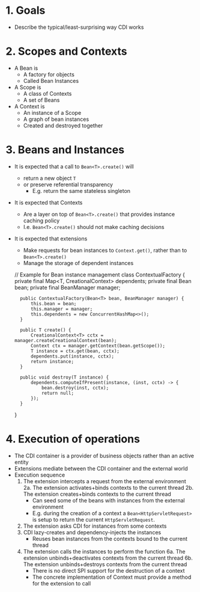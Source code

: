 # 1. Goals
- Describe the typical/least-surprising way CDI works 

# 2. Scopes and Contexts
- A Bean is
    - A factory for objects
    - Called Bean Instances
- A Scope is
    - A class of Contexts
    - A set of Beans
- A Context is
    - An instance of a Scope
    - A graph of bean instances
    - Created and destroyed together

# 3. Beans and Instances
- It is expected that a call to `Bean<T>.create()` will
    - return a new object `T`
    - or preserve referential transparency
        - E.g. return the same stateless singleton
- It is expected that Contexts
    - Are a layer on top of `Bean<T>.create()` that provides instance caching policy
    - I.e. `Bean<T>.create()` should not make caching decisions
- It is expected that extensions
    - Make requests for bean instances to `Context.get()`, rather than to `Bean<T>.create()`
    - Manage the storage of dependent instances

    // Example for Bean<T> instance management
    class ContextualFactory<T> {
        private final Map<T, CreationalContext<T>> dependents;
        private final Bean<T> bean;
        private final BeanManager manager;
        
        public ContextualFactory(Bean<T> bean, BeanManager manager) {
            this.bean = bean;
            this.manager = manager;
            this.dependents = new ConcurrentHashMap<>();
        }
        
        public T create() {
            CreationalContext<T> cctx = manager.createCreationalContext(bean);
            Context ctx = manager.getContext(bean.getScope());
            T instance = ctx.get(bean, cctx);
            dependents.put(instance, cctx);
            return instance;
        }
        
        public void destroy(T instance) {
            dependents.computeIfPresent(instance, (inst, cctx) -> {
                bean.destroy(inst, cctx);
                return null;
            });
        }
    }
    
# 4. Execution of operations
- The CDI container is a provider of business objects rather than an active entity
- Extensions mediate between the CDI container and the external world
- Execution sequence
    1. The extension intercepts a request from the external environment
    2a. The extension activates+binds contexts to the current thread
    2b. The extension creates+binds contexts to the current thread
        - Can seed some of the beans with instances from the external environment
        - E.g. during the creation of a context a `Bean<HttpServletRequest>` is setup to return the current `HttpServletRequest`.
    3. The extension asks CDI for instances from some contexts
    4. CDI lazy-creates and dependency-injects the instances
        - Reuses bean instances from the contexts bound to the current thread
    5. The extension calls the instances to perform the function
    6a. The extension unbinds+deactivates contexts from the current thread
    6b. The extension unbinds+destroys contexts from the current thread
        - There is no direct SPI support for the destruction of a context
        - The concrete implementation of Context must provide a method for the extension to call
